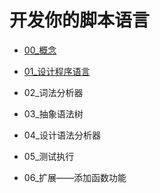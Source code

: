 # 开发你的脚本语言

- [00_概念](00_概念/README.md)

- [01_设计程序语言](01_设计程序语言/README.md)

- 02_词法分析器

- 03_抽象语法树

- 04_设计语法分析器

- 05_测试执行

- 06_扩展——添加函数功能

  


